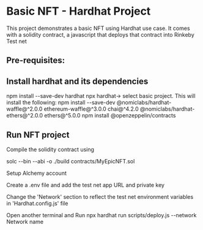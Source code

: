 # Basic NFT - Hardhat Project

This project demonstrates a basic NFT using Hardhat use case. It comes with a solidity contract, a javascript that deploys that contract into Rinkeby Test  net

## Pre-requisites:

## Install hardhat and its dependencies
npm install --save-dev hardhat
npx hardhat-> select basic project. This will install the following: npm install --save-dev @nomiclabs/hardhat-waffle@^2.0.0 ethereum-waffle@^3.0.0 chai@^4.2.0 @nomiclabs/hardhat-ethers@^2.0.0 ethers@^5.0.0
npm install @openzeppelin/contracts

## Run NFT project
Compile the solidity contract using 

solc --bin --abi -o ./build contracts/MyEpicNFT.sol

Setup Alchemy account

Create a .env file and add the test net app URL and private key

Change the 'Network' section to reflect the test net environment variables in 'Hardhat.config.js' file

Open another terminal and Run npx hardhat run scripts/deploy.js --network Network name

  
